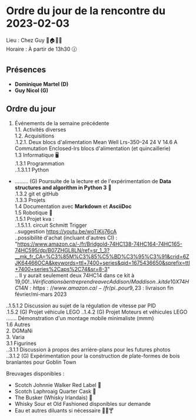# Ordre du jour de la rencontre du 2023-02-03
Lieu :    Chez Guy 🎄🏠🌳🌲  
Horaire : À partir de 13h30 🕜  
## Présences
* **Dominique Martel (D)**  
* **Guy Nicol (G)**

## Ordre du jour
1. Événements de la semaine précédente  
 1.1.  Activités diverses  
 1.2.  Acquisitions  
 .1.2.1. Deux blocs d'alimentation Mean Well Lrs-350–24 24 V 14.6 A Commutation Enclosed-lrs blocs d'alimentation (et quincaillerie)  
 1.3 Informatique 🖥  
.1.3.1 Programmation  
..1.3.1.1 Python
- ......... (G) Poursuite de la lecture et de l'expérimentation de **Data structures and algorithm in Python 3** 📖  
.1.3.2 git et gitHub  
.1.3.3 Projets  
 1.4 Documentation avec **Markdown** et **AsciiDoc**  
 1.5 Robotique 🤖  
 .1.5.1 Projet kva :  
 ..1.5.1.1. circuit Schmitt Trigger  
 ..suggestion https://youtu.be/woTiKij76cA  
 ..possibilité d'achat (incluant d'autres CI) : "https://www.amazon.ca/-/fr/Bridgold-74HC138-74HC164-74HC165-74HC595/dp/B07ZHGL8LN/ref=sr_1_3?__mk_fr_CA=%C3%85M%C3%85%C5%BD%C3%95%C3%91&crid=6ZJK64466OCA&keywords=ttl+7400+series&qid=1675436650&sprefix=ttl+7400+series%2Caps%2C74&sr=8-3"  
.. Il y aurait seulement deux 74HC14 dans ce kit à 19,00$!
.. Vérifications à entreprendre avec Addison/Maddison  
.. kit de 10 X 74HC14N : https://www.amazon.ca/-/fr/pi%C3%A8ces-lot-74HC14N-74HC14-DIP-14/dp/B092VPPX4K/ref=sr_1_1?__mk_fr_CA=%C3%85M%C3%85%C5%BD%C3%95%C3%91&crid=1VS0S2RNZE6MO&keywords=74hc14&qid=1675437694&sprefix=74hc14%2Caps%2C82&sr=8-1
.. pour 9,23$ : livraison fin février/mi-mars 2023

 ..1.5.1.2 Discussion au sujet de la régulation de vitesse par PID  
 .1.5.2 (G) Projet véhicule LEGO 
 ..1.4.2 (G) Projet Moteurs et véhicules LEGO  
 ....... Démonstration d'un montage mobile minimaliste (mmm)  
1.6 Autres  
2. DGMaNi  
3. Varia  
 3.1 Figurines  
..3.1.1 Discussion à propos des arrière-plans pour les futures photos  
..3.1.2 (G) Expérimentation pour la construction de plate-formes de bois branlantes pour Goblin Town


Breuvages disponibles :
  * Scotch Johnnie Walker Red Label 🥃
  * Scotch Laphroaig Quarter Cask 🥃
  * The Busker (Whisky Irlandais) 🥃
  * Whisky Sour et Old Fashioned disponibles sur demande
  * Eau et autres diluants si nécessaire 🍶🍺🍸
  
  

